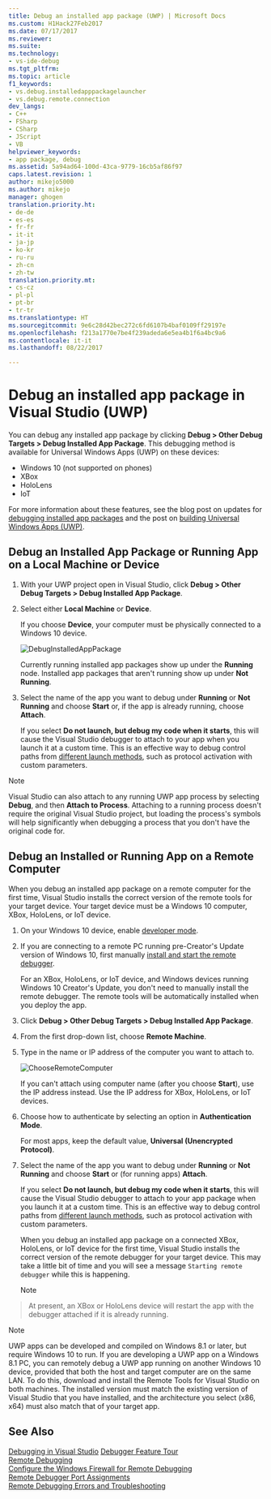 ```yaml
---
title: Debug an installed app package (UWP) | Microsoft Docs
ms.custom: H1Hack27Feb2017
ms.date: 07/17/2017
ms.reviewer: 
ms.suite: 
ms.technology:
- vs-ide-debug
ms.tgt_pltfrm: 
ms.topic: article
f1_keywords:
- vs.debug.installedapppackagelauncher
- vs.debug.remote.connection
dev_langs:
- C++
- FSharp
- CSharp
- JScript
- VB
helpviewer_keywords:
- app package, debug
ms.assetid: 5a94ad64-100d-43ca-9779-16cb5af86f97
caps.latest.revision: 1
author: mikejo5000
ms.author: mikejo
manager: ghogen
translation.priority.ht:
- de-de
- es-es
- fr-fr
- it-it
- ja-jp
- ko-kr
- ru-ru
- zh-cn
- zh-tw
translation.priority.mt:
- cs-cz
- pl-pl
- pt-br
- tr-tr
ms.translationtype: HT
ms.sourcegitcommit: 9e6c28d42bec272c6fd6107b4baf0109ff29197e
ms.openlocfilehash: f213a1770e7be4f239adeda6e5ea4b1f6a4bc9a6
ms.contentlocale: it-it
ms.lasthandoff: 08/22/2017

---
```

# <a name="debug-an-installed-app-package-in-visual-studio-uwp"></a>Debug an installed app package in Visual Studio (UWP)

You can debug any installed app package by clicking **Debug > Other Debug Targets > Debug Installed App Package**. This debugging method is available for Universal Windows Apps (UWP) on these devices:

* Windows 10 (not supported on phones)
* XBox
* HoloLens
* IoT

For more information about these features, see the blog post on updates for [debugging installed app packages](https://blogs.msdn.microsoft.com/visualstudioalm/2016/03/30/updates-for-debugging-installed-app-packages-in-visual-studio-2015-update-2/) and the post on [building Universal Windows Apps (UWP)](https://blogs.msdn.microsoft.com/visualstudio/2016/08/02/universal-windows-apps-targeting-windows-10-anniversary-sdk/).

## <a name="debug-an-installed-app-package-or-running-app-on-a-local-machine-or-device"></a>Debug an Installed App Package or Running App on a Local Machine or Device

1. With your UWP project open in Visual Studio, click **Debug > Other Debug Targets > Debug Installed App Package**.

2. Select either **Local Machine** or **Device**.

     If you choose **Device**, your computer must be physically connected to a Windows 10 device.

     ![DebugInstalledAppPackage](../debugger/media/debug-installed-app-pkg.png "DebugInstalledAppPackage")

     Currently running installed app packages show up under the **Running** node. Installed app packages that aren't running show up under **Not Running**.

3. Select the name of the app you want to debug under **Running** or **Not Running** and choose **Start** or, if the app is already running, choose **Attach**.

     If you select **Do not launch, but debug my code when it starts**, this will cause the Visual Studio debugger to attach to your app when you launch it at a custom time. This is an effective way to debug control paths from [different launch methods](/windows/uwp/xbox-apps/automate-launching-uwp-apps), such as protocol activation with custom parameters.

> [!NOTE]
> Visual Studio can also attach to any running UWP app process by selecting **Debug**, and then **Attach to Process**. Attaching to a running process doesn't require the original Visual Studio project, but loading the process's symbols will help significantly when debugging a process that you don't have the original code for.
  
## <a name="remote"></a> Debug an Installed or Running App on a Remote Computer 

When you debug an installed app package on a remote computer for the first time, Visual Studio installs the correct version of the remote tools for your target device. Your target device must be a Windows 10 computer, XBox, HoloLens, or IoT device.

1. On your Windows 10 device, enable [developer mode](/windows/uwp/get-started/enable-your-device-for-development).

2. If you are connecting to a remote PC running pre-Creator's Update version of Windows 10, first manually [install and start the remote debugger](../debugger/remote-debugging.md).

     For an XBox, HoloLens, or IoT device, and Windows devices running Windows 10 Creator's Update, you don't need to manually install the remote debugger. The remote tools will be automatically installed when you deploy the app.

3. Click **Debug > Other Debug Targets > Debug Installed App Package**.

4. From the first drop-down list, choose **Remote Machine**.

5. Type in the name or IP address of the computer you want to attach to.

     ![ChooseRemoteComputer](../debugger/media/debug-remote-app-pkg.png "ChooseRemoteComputer")

     If you can't attach using computer name (after you choose **Start**), use the IP address instead. Use the IP address for XBox, HoloLens, or IoT devices.

5. Choose how to authenticate by selecting an option in **Authentication Mode**.

    For most apps, keep the default value, **Universal (Unencrypted Protocol)**.

6. Select the name of the app you want to debug under **Running** or **Not Running** and choose **Start** or (for running apps) **Attach**.

     If you select **Do not launch, but debug my code when it starts**, this will cause the Visual Studio debugger to attach to your app package when you launch it at a custom time. This is an effective way to debug control paths from [different launch methods](/windows/uwp/xbox-apps/automate-launching-uwp-apps), such as protocol activation with custom parameters.

     When you debug an installed app package on a connected XBox, HoloLens, or IoT device for the first time, Visual Studio installs the correct version of the remote debugger for your target device. This may take a little bit of time and you will see a message ``Starting remote debugger`` while this is happening.

     > [!NOTE]
> At present, an XBox or HoloLens device will restart the app with the debugger attached if it is already running.

> [!NOTE]
> UWP apps can be developed and compiled on Windows 8.1 or later, but require Windows 10 to run. If you are developing a UWP app on a Windows 8.1 PC, you can remotely debug a UWP app running on another Windows 10 device, provided that both the host and target computer are on the same LAN. To do this, download and install the Remote Tools for Visual Studio on both machines. The installed version must match the existing version of Visual Studio that you have installed, and the architecture you select (x86, x64) must also match that of your target app.
  
## <a name="see-also"></a>See Also  
 [Debugging in Visual Studio](../debugger/index.md) [Debugger Feature Tour](../debugger/debugger-feature-tour.md)  
 [Remote Debugging](../debugger/remote-debugging.md)  
 [Configure the Windows Firewall for Remote Debugging](../debugger/configure-the-windows-firewall-for-remote-debugging.md)  
 [Remote Debugger Port Assignments](../debugger/remote-debugger-port-assignments.md)  
 [Remote Debugging Errors and Troubleshooting](../debugger/remote-debugging-errors-and-troubleshooting.md)
